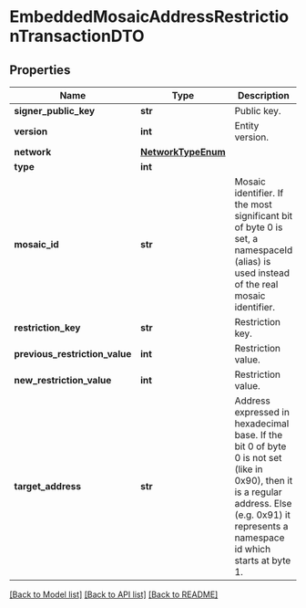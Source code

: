 # EmbeddedMosaicAddressRestrictionTransactionDTO

## Properties
Name | Type | Description | Notes
------------ | ------------- | ------------- | -------------
**signer_public_key** | **str** | Public key. | 
**version** | **int** | Entity version. | 
**network** | [**NetworkTypeEnum**](NetworkTypeEnum.md) |  | 
**type** | **int** |  | 
**mosaic_id** | **str** | Mosaic identifier. If the most significant bit of byte 0 is set, a namespaceId (alias) is used instead of the real mosaic identifier.  | 
**restriction_key** | **str** | Restriction key. | 
**previous_restriction_value** | **int** | Restriction value. | 
**new_restriction_value** | **int** | Restriction value. | 
**target_address** | **str** | Address expressed in hexadecimal base. If the bit 0 of byte 0 is not set (like in 0x90), then it is a regular address. Else (e.g. 0x91) it represents a namespace id which starts at byte 1.  | 

[[Back to Model list]](../README.md#documentation-for-models) [[Back to API list]](../README.md#documentation-for-api-endpoints) [[Back to README]](../README.md)


